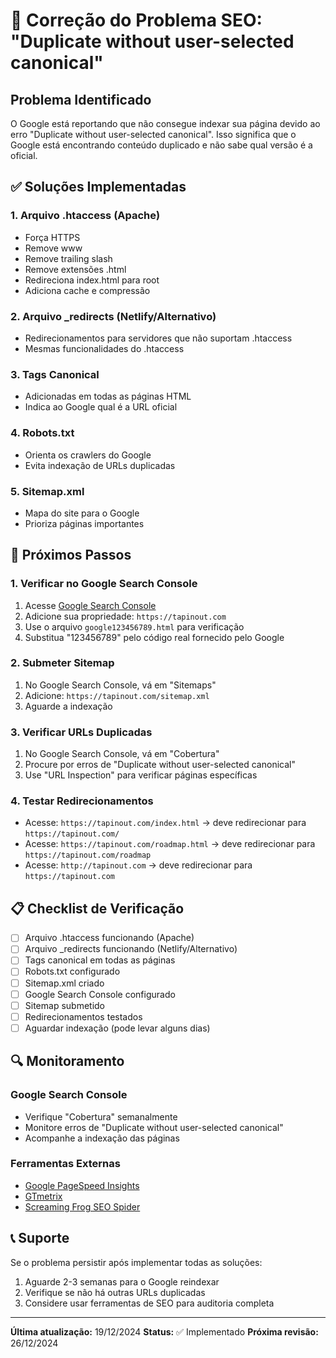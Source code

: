 # 🔧 Correção do Problema SEO: "Duplicate without user-selected canonical"

## Problema Identificado
O Google está reportando que não consegue indexar sua página devido ao erro "Duplicate without user-selected canonical". Isso significa que o Google está encontrando conteúdo duplicado e não sabe qual versão é a oficial.

## ✅ Soluções Implementadas

### 1. Arquivo .htaccess (Apache)
- Força HTTPS
- Remove www
- Remove trailing slash
- Remove extensões .html
- Redireciona index.html para root
- Adiciona cache e compressão

### 2. Arquivo _redirects (Netlify/Alternativo)
- Redirecionamentos para servidores que não suportam .htaccess
- Mesmas funcionalidades do .htaccess

### 3. Tags Canonical
- Adicionadas em todas as páginas HTML
- Indica ao Google qual é a URL oficial

### 4. Robots.txt
- Orienta os crawlers do Google
- Evita indexação de URLs duplicadas

### 5. Sitemap.xml
- Mapa do site para o Google
- Prioriza páginas importantes

## 🚀 Próximos Passos

### 1. Verificar no Google Search Console
1. Acesse [Google Search Console](https://search.google.com/search-console)
2. Adicione sua propriedade: `https://tapinout.com`
3. Use o arquivo `google123456789.html` para verificação
4. Substitua "123456789" pelo código real fornecido pelo Google

### 2. Submeter Sitemap
1. No Google Search Console, vá em "Sitemaps"
2. Adicione: `https://tapinout.com/sitemap.xml`
3. Aguarde a indexação

### 3. Verificar URLs Duplicadas
1. No Google Search Console, vá em "Cobertura"
2. Procure por erros de "Duplicate without user-selected canonical"
3. Use "URL Inspection" para verificar páginas específicas

### 4. Testar Redirecionamentos
- Acesse: `https://tapinout.com/index.html` → deve redirecionar para `https://tapinout.com/`
- Acesse: `https://tapinout.com/roadmap.html` → deve redirecionar para `https://tapinout.com/roadmap`
- Acesse: `http://tapinout.com` → deve redirecionar para `https://tapinout.com`

## 📋 Checklist de Verificação

- [ ] Arquivo .htaccess funcionando (Apache)
- [ ] Arquivo _redirects funcionando (Netlify/Alternativo)
- [ ] Tags canonical em todas as páginas
- [ ] Robots.txt configurado
- [ ] Sitemap.xml criado
- [ ] Google Search Console configurado
- [ ] Sitemap submetido
- [ ] Redirecionamentos testados
- [ ] Aguardar indexação (pode levar alguns dias)

## 🔍 Monitoramento

### Google Search Console
- Verifique "Cobertura" semanalmente
- Monitore erros de "Duplicate without user-selected canonical"
- Acompanhe a indexação das páginas

### Ferramentas Externas
- [Google PageSpeed Insights](https://pagespeed.web.dev/)
- [GTmetrix](https://gtmetrix.com/)
- [Screaming Frog SEO Spider](https://www.screamingfrog.co.uk/seo-spider/)

## 📞 Suporte

Se o problema persistir após implementar todas as soluções:
1. Aguarde 2-3 semanas para o Google reindexar
2. Verifique se não há outras URLs duplicadas
3. Considere usar ferramentas de SEO para auditoria completa

---

**Última atualização:** 19/12/2024
**Status:** ✅ Implementado
**Próxima revisão:** 26/12/2024

